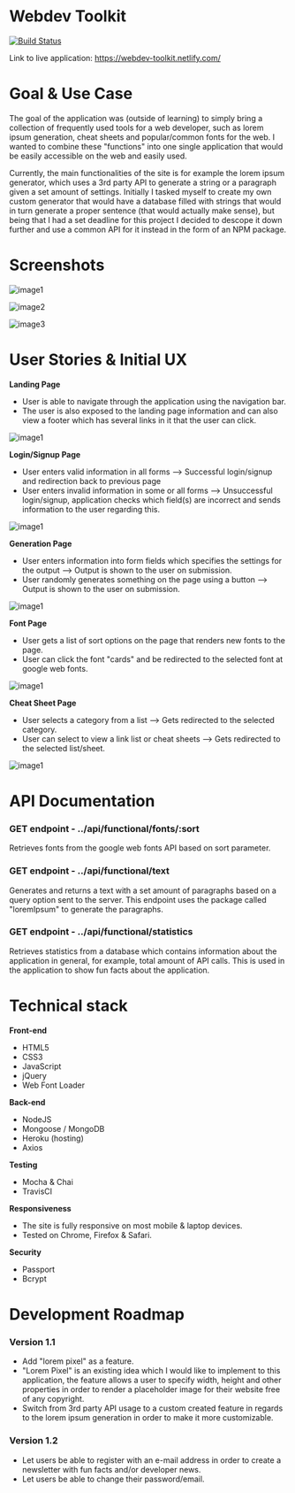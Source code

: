 # Webdev Toolkit
[![Build Status](https://travis-ci.org/tobnys/webdev-toolkit-final-capstone.svg?branch=master)](https://travis-ci.org/tobnys/webdev-toolkit-final-capstone)

Link to live application: https://webdev-toolkit.netlify.com/

# Goal & Use Case

The goal of the application was (outside of learning) to simply bring a collection of frequently used tools for a web developer, such as lorem ipsum generation, cheat sheets and popular/common fonts for the web. I wanted to combine these "functions" into one single application that would be easily accessible on the web and easily used.

Currently, the main functionalities of the site is for example the lorem ipsum generator, which uses a 3rd party API to generate a string or a paragraph given a set amount of settings. Initially I tasked myself to create my own custom generator that would have a database filled with strings that would in turn generate a proper sentence (that would actually make sense), but being that I had a set deadline for this project I decided to descope it down further and use a common API for it instead in the form of an NPM package.

# Screenshots
![image1](https://i.gyazo.com/d25de5a06546f4518a3ebfdd07314075.png)

![image2](https://i.gyazo.com/111d6234c74eb1fc1c13944427b07c17.png)

![image3](https://i.gyazo.com/9c2cb3ba45c7387a7cbfe5981f4c3235.png)

# User Stories & Initial UX

**Landing Page**
 * User is able to navigate through the application using the navigation bar.
 * The user is also exposed to the landing page information and can also view a footer which has several links in it that the user can click.
 
![image1](https://raw.githubusercontent.com/tobnys/webdev-toolkit-final-capstone/master/github-images/landingpage.png)

**Login/Signup Page**
 * User enters valid information in all forms --> Successful login/signup and redirection back to previous page
 * User enters invalid information in some or all forms --> Unsuccessful login/signup, application checks which field(s) are incorrect and sends information to the user regarding this.

![image1](https://raw.githubusercontent.com/tobnys/webdev-toolkit-final-capstone/master/github-images/loginsignuppage.png)

**Generation Page**
 * User enters information into form fields which specifies the settings for the output --> Output is shown to the user on submission.
 * User randomly generates something on the page using a button --> Output is shown to the user on submission.

![image1](https://raw.githubusercontent.com/tobnys/webdev-toolkit-final-capstone/master/github-images/generationpage.png)

**Font Page**
 * User gets a list of sort options on the page that renders new fonts to the page.
 * User can click the font "cards" and be redirected to the selected font at google web fonts.

![image1](https://raw.githubusercontent.com/tobnys/webdev-toolkit-final-capstone/master/github-images/fontspage.png)

**Cheat Sheet Page**
 * User selects a category from a list --> Gets redirected to the selected category.
 * User can select to view a link list or cheat sheets --> Gets redirected to the selected list/sheet.

![image1](https://raw.githubusercontent.com/tobnys/webdev-toolkit-final-capstone/master/github-images/cheatsheetquicklinkpage.png)

# API Documentation
### GET endpoint - ../api/functional/fonts/:sort
Retrieves fonts from the google web fonts API based on sort parameter.

### GET endpoint - ../api/functional/text
Generates and returns a text with a set amount of paragraphs based on a query option sent to the server. This endpoint uses the package called "loremIpsum" to generate the paragraphs.

### GET endpoint - ../api/functional/statistics
Retrieves statistics from a database which contains information about the application in general, for example, total amount of API calls. This is used in the application to show fun facts about the application.

# Technical stack

**Front-end**
 * HTML5
 * CSS3
 * JavaScript
 * jQuery 
 * Web Font Loader
 
**Back-end**
 * NodeJS
 * Mongoose / MongoDB
 * Heroku (hosting)
 * Axios

**Testing**
 * Mocha & Chai
 * TravisCI
 
**Responsiveness**
 * The site is fully responsive on most mobile & laptop devices.
 * Tested on Chrome, Firefox & Safari.
 
**Security**
 * Passport
 * Bcrypt

# Development Roadmap

### Version 1.1
 * Add "lorem pixel" as a feature.
 * "Lorem Pixel" is an existing idea which I would like to implement to this application, the feature allows a user to specify width, height and other properties in order to render a placeholder image for their website free of any copyright. 
 * Switch from 3rd party API usage to a custom created feature in regards to the lorem ipsum generation in order to make it more customizable.

### Version 1.2
 * Let users be able to register with an e-mail address in order to create a newsletter with fun facts and/or developer news.
 * Let users be able to change their password/email.
